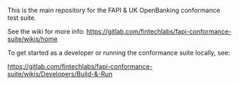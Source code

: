 This is the main repository for the FAPI & UK OpenBanking conformance
test suite.

See the wiki for more info: https://gitlab.com/fintechlabs/fapi-conformance-suite/wikis/home

To get started as a developer or running the conformance suite locally, see:

https://gitlab.com/fintechlabs/fapi-conformance-suite/wikis/Developers/Build-&-Run
